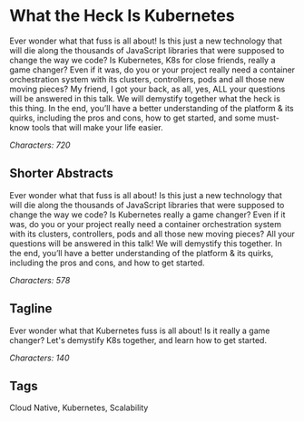 # What the Heck Is Kubernetes

Ever wonder what that fuss is all about! Is this just a new technology that will die along the thousands of JavaScript libraries that were supposed to change the way we code? Is Kubernetes, K8s for close friends, really a game changer? Even if it was, do you or your project really need a container orchestration system with its clusters, controllers, pods and all those new moving pieces? My friend, I got your back, as all, yes, ALL your questions will be answered in this talk. We will demystify together what the heck is this thing. In the end, you’ll have a better understanding of the platform & its quirks, including the pros and cons, how to get started, and some must-know tools that will make your life easier.

_Characters: 720_

## Shorter Abstracts

Ever wonder what that fuss is all about! Is this just a new technology that will die along the thousands of JavaScript libraries that were supposed to change the way we code? Is Kubernetes really a game changer? Even if it was, do you or your project really need a container orchestration system with its clusters, controllers, pods and all those new moving pieces? All your questions will be answered in this talk! We will demystify this together. In the end, you’ll have a better understanding of the platform & its quirks, including the pros and cons, and how to get started.

_Characters: 578_

## Tagline

Ever wonder what that Kubernetes fuss is all about! Is it really a game changer? Let's demystify K8s together, and learn how to get started.

_Characters: 140_

## Tags

Cloud Native, Kubernetes, Scalability
